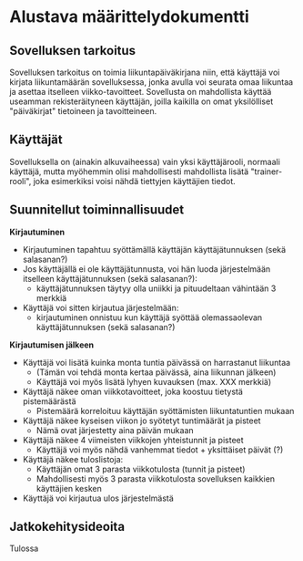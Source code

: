 # Alustava määrittelydokumentti #

## Sovelluksen tarkoitus ##
Sovelluksen tarkoitus on toimia liikuntapäiväkirjana niin, että käyttäjä voi kirjata liikuntamäärän sovelluksessa, jonka avulla voi seurata omaa liikuntaa ja asettaa itselleen viikko-tavoitteet. Sovellusta on mahdollista käyttää useamman rekisteräityneen käyttäjän, joilla kaikilla on omat yksilölliset "päiväkirjat" tietoineen ja tavoitteineen.

## Käyttäjät ##
Sovelluksella on (ainakin alkuvaiheessa) vain yksi käyttäjärooli, normaali käyttäjä, mutta myöhemmin olisi mahdollisesti mahdollista lisätä "trainer-rooli", joka esimerkiksi voisi nähdä tiettyjen käyttäjien tiedot.

## Suunnitellut toiminnallisuudet ##

**Kirjautuminen**
* Kirjautuminen tapahtuu syöttämällä käyttäjän käyttäjätunnuksen (sekä salasanan?) 
* Jos käyttäjällä ei ole käyttäjätunnusta, voi hän luoda järjestelmään itselleen käyttäjätunnuksen (sekä salasanan?):
    * käyttäjätunnuksen täytyy olla uniikki ja pituudeltaan vähintään 3 merkkiä
* Käyttäjä voi sitten kirjautua järjestelmään:
    * kirjautuminen onnistuu kun käyttäjä syöttää olemassaolevan käyttäjätunnuksen (sekä salasanan?)

**Kirjautumisen jälkeen**
* Käyttäjä voi lisätä kuinka monta tuntia päivässä on harrastanut liikuntaa
  * (Tämän voi tehdä monta kertaa päivässä, aina liikunnan jälkeen)
  * Käyttäjä voi myös lisätä lyhyen kuvauksen (max. XXX merkkiä)
* Käyttäjä näkee oman viikkotavoitteet, joka koostuu tietystä pistemäärästä
   * Pistemäärä korreloituu käyttäjän syöttämisten liikuntatuntien mukaan
* Käyttäjä näkee kyseisen viikon jo syötetyt tuntimäärät ja pisteet
   * Nämä ovat järjestetty aina päivän mukaan
* Käyttäjä näkee 4 viimeisten viikkojen yhteistunnit ja pisteet
   * Käyttäjä voi myös nähdä vanhemmat tiedot + yksittäiset päivät (?)
* Käyttäjä näkee tuloslistoja:
   * Käyttäjän omat 3 parasta viikkotulosta (tunnit ja pisteet)
   * Mahdollisesti myös 3 parasta viikkotulosta sovelluksen kaikkien käyttäjien kesken
* Käyttäjä voi kirjautua ulos järjestelmästä

## Jatkokehitysideoita ##
Tulossa
